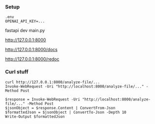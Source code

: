 ### Setup

```
.env
OPENAI_API_KEY=...
```

fastapi dev main.py

http://127.0.0.1:8000

http://127.0.0.1:8000/docs

http://127.0.0.1:8000/redoc

### Curl stuff

```
curl http://127.0.0.1:8000/analyze-file/...
Invoke-WebRequest -Uri "http://localhost:8000/analyze-file/..." -Method Post
```

```
$response = Invoke-WebRequest -Uri "http://localhost:8000/analyze-file/..." -Method Post
$jsonObject = $response.Content | ConvertFrom-Json
$formattedJson = $jsonObject | ConvertTo-Json -Depth 10
Write-Output $formattedJson
```
